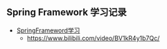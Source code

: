 ## Spring Framework 学习记录
* [SpringFrameword学习](https://github.com/103style/SpringDemos/tree/master/spring-framework-demo)
  *  https://www.bilibili.com/video/BV1kR4y1b7Qc/
